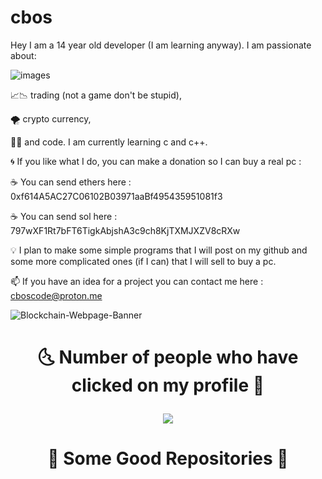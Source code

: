 # cbos

Hey I am a 14 year old developer (I am learning anyway). I am passionate about:

![images](https://user-images.githubusercontent.com/108202522/184701176-eff977aa-873e-4954-bfc5-6cd60707b54e.jpg)

📈📉 trading (not a game don't be stupid), 

🌪️ crypto currency,

👨‍💻 and code. I am currently learning c and c++.

🌀 If you like what I do, you can make a donation so I can buy a real pc : 

☕ You can send ethers here : 0xf614A5AC27C06102B03971aaBf495435951081f3

☕ You can send sol here : 797wXF1Rt7bFT6TigkAbjshA3c9ch8KjTXMJXZV8cRXw

💡 I plan to make some simple programs that I will post on my github and some more complicated ones (if I can) that I will sell to buy a pc.

📫 If you have an idea for a project you can contact me here : cboscode@proton.me

![Blockchain-Webpage-Banner](https://user-images.githubusercontent.com/108202522/184701075-d5605c9e-5b6c-4d5f-ab2a-fe5ceb4d76a5.jpg)

# <p align="center">🌜 Number of people who have clicked on my profile 🌛</p>
<p align="center">
  <img src="https://profile-counter.glitch.me/cbospy/count.svg" />
</p>

# <p align="center">🏯 Some Good Repositories 🏯</p>
